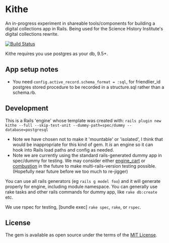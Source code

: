 # Kithe
An in-progress experiment in shareable tools/components for building a digital collections app in Rails.  Being used for the Science History Institute's digital collections rewrite.

[![Build Status](https://travis-ci.org/sciencehistory/kithe.svg?branch=master)](https://travis-ci.org/sciencehistory/kithe)

Kithe requires you use postgres as your db, 9.5+.

## App setup notes

* You need `config.active_record.schema_format = :sql`, for friendlier_id postgres stored procedure to be recorded in a structure.sql rather than a schema.rb.

## Development

This is a Rails 'engine' whose template was created with: `rails plugin new kithe --full --skip-test-unit --dummy-path=spec/dummy --database=postgresql`

* Note we have chosen not to make it 'mountable' or 'isolated', I think that would be inappropriate for this kind of gem. It _is_ an engine so it can hook into Rails load paths and config as needed.
* Note we are currently using the standard rails-generated dummy app in spec/dummy for testing. We may consider either [engine_cart](https://github.com/cbeer/engine_cart) or [combustion](https://github.com/pat/combustion) in the future to make multi-rails-version testing possible. (Hopefully near future before we too much to re-jigger)

You can use all rails generators (eg `rails g model foo`) and it will generate properly for engine,
including module namespace. You can generally use rake tasks and other rails commands for dummy app, like `rake db:create` etc.

We use rspec for testing, [bundle exec] `rake spec`, `rake`, or `rspec`.


## License
The gem is available as open source under the terms of the [MIT License](https://opensource.org/licenses/MIT).
